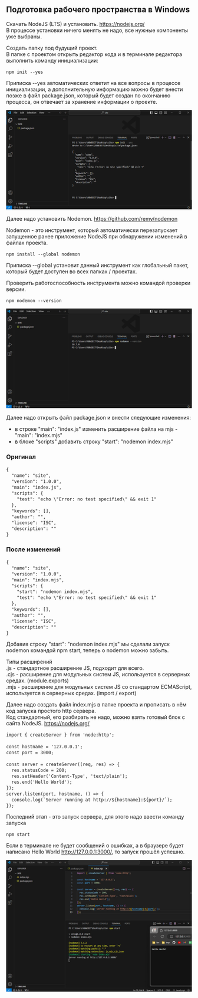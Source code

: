 ## Подготовка рабочего пространства в Windows
Скачать NodeJS (LTS) и установить. https://nodejs.org/  
В процессе установки ничего менять не надо, все нужные компоненты уже выбраны.  

Создать папку под будущий проект.  
В папке с проектом открыть редактор кода и в терминале редактора выполнить команду инициализации:  
```
npm init --yes
```
Приписка --yes автоматических ответит на все вопросы в процессе инициализации, а дополнительную информацию можно будет внести позже в файл package.json, который будет создан по окончанию процесса, он отвечает за хранение информации о проекте.  

![image](https://github.com/ABWEBIT/Node-Helpers/blob/main/node-project/images/init.jpg?raw=true)

Далее надо установить Nodemon. https://github.com/remy/nodemon  

Nodemon - это инструмент, который автоматически перезапускает запущенное ранее приложение NodeJS при обнаружении изменений в файлах проекта.  
```
npm install --global nodemon
```
Приписка --global установит данный инструмент как глобальный пакет, который будет доступен во всех папках / проектах.  

Проверить работоспособность инструмента можно командой проверки версии.  
```
npm nodemon --version
```
![image](https://github.com/ABWEBIT/Node-Helpers/blob/main/node-project/images/nodemon.jpg?raw=true)

Далее надо открыть файл package.json и внести следующие изменения:  
- в строке "main": "index.js" изменить расширение файла на mjs - "main": "index.mjs"
- в блоке "scripts" добавить строку "start": "nodemon index.mjs"

### Оригинал
```
{
  "name": "site",
  "version": "1.0.0",
  "main": "index.js",
  "scripts": {
    "test": "echo \"Error: no test specified\" && exit 1"
  },
  "keywords": [],
  "author": "",
  "license": "ISC",
  "description": ""
}
```

### После изменений
```
{
  "name": "site",
  "version": "1.0.0",
  "main": "index.mjs",
  "scripts": {
    "start": "nodemon index.mjs",
    "test": "echo \"Error: no test specified\" && exit 1"
  },
  "keywords": [],
  "author": "",
  "license": "ISC",
  "description": ""
}
```

Добавив строку "start": "nodemon index.mjs" мы сделали запуск nodemon командой npm start, теперь о nodemon можно забыть.

Типы расширений  
.js  - стандартное расширение JS, подходит для всего.  
.cjs - расширение для модульных систем JS, используется в серверных средах. (module.exports)  
.mjs - расширение для модульных систем JS со стандартом ECMAScript, используется в серверных средах. (import / export)  

Далее надо создать файл index.mjs в папке проекта и прописать в нём код запуска простого http сервера.  
Код стандартный, его разбирать не надо, можно взять готовый блок с сайта NodeJS. https://nodejs.org/

```
import { createServer } from 'node:http';

const hostname = '127.0.0.1';
const port = 3000;

const server = createServer((req, res) => {
  res.statusCode = 200;
  res.setHeader('Content-Type', 'text/plain');
  res.end('Hello World');
});
server.listen(port, hostname, () => {
  console.log(`Server running at http://${hostname}:${port}/`);
});
```

Последний этап - это запуск сервера, для этого надо ввести команду запуска
```
npm start
```
Если в терминале не будет сообщений о ошибках, а в браузере будет написано Hello World http://127.0.0.1:3000/, то запуск прошёл успешно.

![image](https://github.com/ABWEBIT/Node-Helpers/blob/main/node-project/images/server.jpg?raw=true)
